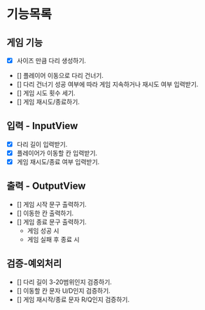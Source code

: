 # 기능목록

## 게임 기능
 - [x] 사이즈 만큼 다리 생성하기.
 - [] 플레이어 이동으로 다리 건너기.
 - [] 다리 건너기 성공 여부에 따라 게임 지속하거나 재시도 여부 입력받기. 
 - [] 게임 시도 횟수 세기.
 - [] 게임 재시도/종료하기.

## 입력 - InputView
 - [x] 다리 길이 입력받기.
 - [x] 플레이어가 이동할 칸 입력받기.
 - [x] 게임 재시도/종료 여부 입력받기.

## 출력 - OutputView
 - [] 게임 시작 문구 출력하기.
 - [] 이동한 칸 출력하기.
 - [] 게임 종료 문구 출력하기.
   - 게임 성공 시
   - 게임 실패 후 종료 시

## 검증-예외처리
 - [] 다리 길이 3-20범위인지 검증하기.
 - [] 이동할 칸 문자 U/D인지 검증하기.
 - [] 게임 재시작/종료 문자 R/Q인지 검증하기.
